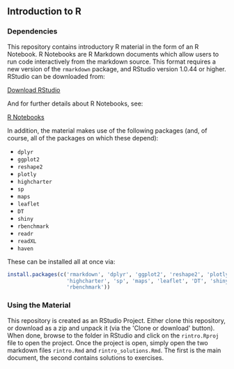 ## Introduction to R

### Dependencies

This repository contains introductory R material in the form of an R Notebook.
R Notebooks are R Markdown documents which allow users to run code interactively
from the markdown source.  This format requires a new version of the `rmarkdown`
package, and RStudio version 1.0.44 or higher.  RStudio can be downloaded from:

[Download RStudio](https://www.rstudio.com/products/rstudio/download3/)

And for further details about R Notebooks, see:

[R Notebooks](http://rmarkdown.rstudio.com/r_notebooks.html)

In addition, the material makes use of the following packages (and, of course,
all of the packages on which these depend):

* `dplyr`
* `ggplot2`
* `reshape2`
* `plotly`
* `highcharter`
* `sp`
* `maps`
* `leaflet`
* `DT`
* `shiny`
* `rbenchmark`
* `readr`
* `readXL`
* `haven`

These can be installed all at once via:

```r
install.packages(c('rmarkdown', 'dplyr', 'ggplot2', 'reshape2', 'plotly',
                   'highcharter', 'sp', 'maps', 'leaflet', 'DT', 'shiny',
                   'rbenchmark'))
```

### Using the Material

This repository is created as an RStudio Project.  Either clone this repository,
or download as a zip and unpack it (via the 'Clone or download' button).  When
done, browse to the folder in RStudio and click on the `rintro.Rproj` file to
open the project.  Once the project is open, simply open the two markdown files
`rintro.Rmd` and `rintro_solutions.Rmd`.  The first is the main document, the
second contains solutions to exercises.
